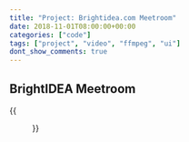 ```yaml
---
title: "Project: Brightidea.com Meetroom"
date: 2018-11-01T08:00:00+00:00
categories: ["code"]
tags: ["project", "video", "ffmpeg", "ui"]
dont_show_comments: true
---
```


## BrightIDEA Meetroom

{{<figure src="meeting.jpg">}}